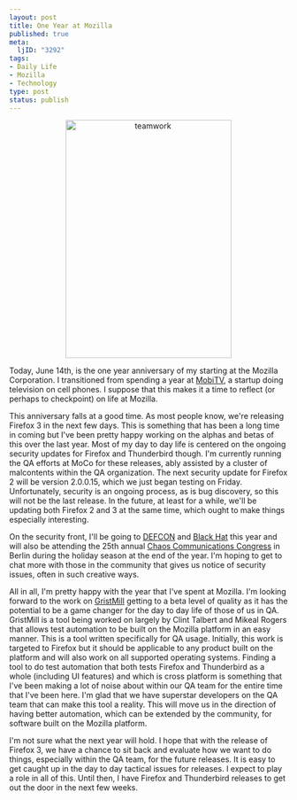 ```yaml
--- 
layout: post
title: One Year at Mozilla
published: true
meta: 
  ljID: "3292"
tags: 
- Daily Life
- Mozilla
- Technology
type: post
status: publish
---
```

<p align="center"><a href="http://www.flickr.com/photos/albill/2577507114/" title="teamwork by albill, on Flickr"><img src="http://farm4.static.flickr.com/3069/2577507114_be254a351b_o.jpg" width="300" height="430" alt="teamwork" /></a></p>
Today, June 14th, is the one year anniversary of my starting at the Mozilla Corporation. I transitioned from spending a year at <a href="http://www.mobitv.com">MobiTV</a>, a startup doing television on cell phones. I suppose that this makes it a time to reflect (or perhaps to checkpoint) on life at Mozilla.

This anniversary falls at a good time. As most people know, we're releasing Firefox 3 in the next few days. This is something that has been a long time in coming but I've been pretty happy working on the alphas and betas of this over the last year. Most of my day to day life is centered on the ongoing security updates for Firefox and Thunderbird though. I'm currently running the QA efforts at MoCo for these releases, ably assisted by a cluster of malcontents within the QA organization.  The next security update for Firefox 2 will be version 2.0.0.15, which we just began testing on Friday. Unfortunately, security is an ongoing process, as is bug discovery, so this will not be the last release. In the future, at least for a while, we'll be updating both Firefox 2 and 3 at the same time, which ought to make things especially interesting.

On the security front, I'll be going to <a href="http://www.defcon.org/">DEFCON</a> and <a href="http://www.blackhat.com/">Black Hat</a> this year and will also be attending the 25th annual <a href="http://en.wikipedia.org/wiki/Chaos_Communication_Congress">Chaos Communications Congress</a> in Berlin during the holiday season at the end of the year. I'm hoping to get to chat more with those in the community that gives us notice of security issues, often in such creative ways. 

All in all, I'm pretty happy with the year that I've spent at Mozilla. I'm looking forward to the work on <a href="http://wiki.mozilla.org/QA/TDAI/MozMillTestTool">GristMill</a> getting to a beta level of quality as it has the potential to be a game changer for the day to day life of those of us in QA. GristMill is a tool being worked on largely by Clint Talbert and Mikeal Rogers that allows test automation to be built on the Mozilla platform in an easy manner. This is a tool written specifically for QA usage. Initially, this work is targeted to Firefox but it should be applicable to any product built on the platform and will also work on all supported operating systems. Finding a tool to do test automation that both tests Firefox and Thunderbird as a whole (including UI features) and which is cross platform is something that I've been making a lot of noise about within our QA team for the entire time that I've been here. I'm glad that we have superstar developers on the QA team that can make this tool a reality. This will move us in the direction of having better automation, which can be extended by the community, for software built on the Mozilla platform. 

I'm not sure what the next year will hold. I hope that with the release of Firefox 3, we have a chance to sit back and evaluate how we want to do things, especially within the QA team, for the future releases. It is easy to get caught up in the day to day tactical issues for releases. I expect to play a role in all of this. Until then, I have Firefox and Thunderbird releases to get out the door in the next few weeks.
